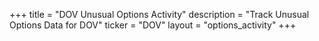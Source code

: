 +++
title = "DOV Unusual Options Activity"
description = "Track Unusual Options Data for DOV"
ticker = "DOV"
layout = "options_activity"
+++


